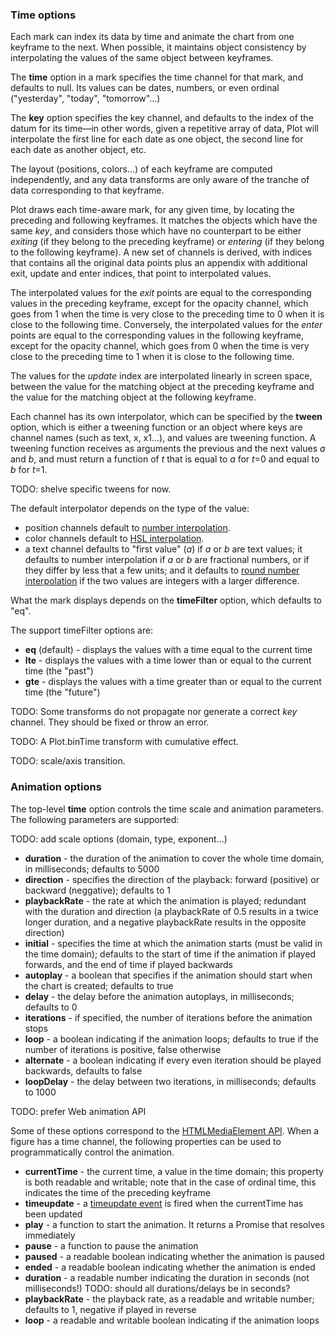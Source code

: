 ### Time options

Each mark can index its data by time and animate the chart from one keyframe to
the next. When possible, it maintains object consistency by interpolating the
values of the same object between keyframes.

The **time** option in a mark specifies the time channel for that mark, and
defaults to null. Its values can be dates, numbers, or even ordinal
("yesterday", "today", "tomorrow"…)

The **key** option specifies the key channel, and defaults to the index of the
datum for its time—in other words, given a repetitive array of data, Plot will
interpolate the first line for each date as one object, the second line for each
date as another object, etc.

The layout (positions, colors…) of each keyframe are computed independently, and
any data transforms are only aware of the tranche of data corresponding to that
keyframe.

Plot draws each time-aware mark, for any given time, by locating the preceding
and following keyframes. It matches the objects which have the same *key*, and
considers those which have no counterpart to be either *exiting* (if they belong
to the preceding keyframe) or *entering* (if they belong to the following
keyframe). A new set of channels is derived, with indices that contains all the
original data points plus an appendix with additional exit, update and enter
indices, that point to interpolated values.

The interpolated values for the *exit* points are equal to the corresponding
values in the preceding keyframe, except for the opacity channel, which goes
from 1 when the time is very close to the preceding time to 0 when it is close
to the following time. Conversely, the interpolated values for the *enter*
points are equal to the corresponding values in the following keyframe, except
for the opacity channel, which goes from 0 when the time is very close to the
preceding time to 1 when it is close to the following time.

The values for the *update* index are interpolated linearly in screen space,
between the value for the matching object at the preceding keyframe and the
value for the matching object at the following keyframe.

Each channel has its own interpolator, which can be specified by the **tween**
option, which is either a tweening function or an object where keys are channel
names (such as text, x, x1…), and values are tweening function. A tweening
function receives as arguments the previous and the next values *a* and *b*, and
must return a function of *t* that is equal to *a* for *t*=0 and equal to *b*
for *t*=1.

TODO: shelve specific tweens for now.

The default interpolator depends on the type of the value:
- position channels default to [number
  interpolation](https://github.com/d3/d3-interpolate/blob/main/README.md#interpolateHsl).
- color channels default to [HSL
  interpolation](https://github.com/d3/d3-interpolate/blob/main/README.md#interpolateHsl).
- a text channel defaults to "first value" (*a*) if *a* or *b* are text values;
  it defaults to number interpolation if *a* or *b* are fractional numbers, or
  if they differ by less that a few units; and it defaults to [round number
  interpolation](https://github.com/d3/d3-interpolate/blob/main/README.md#interpolateRound)
  if the two values are integers with a larger difference.

What the mark displays depends on the **timeFilter** option, which defaults to
"eq".

The support timeFilter options are:

- **eq** (default) - displays the values with a time equal to the current time
- **lte** - displays the values with a time lower than or equal to the current
  time (the "past")
- **gte** - displays the values with a time greater than or equal to the current
  time (the "future")

TODO: Some transforms do not propagate nor generate a correct *key* channel.
They should be fixed or throw an error.

TODO: A Plot.binTime transform with cumulative effect.

TODO: scale/axis transition.


### Animation options

The top-level **time** option controls the time scale and animation parameters.
The following parameters are supported:

TODO: add scale options (domain, type, exponent…)

- **duration** - the duration of the animation to cover the whole time domain,
  in milliseconds; defaults to 5000
- **direction** - specifies the direction of the playback: forward (positive) or
  backward (neggative); defaults to 1
- **playbackRate** - the rate at which the animation is played; redundant with
  the duration and direction (a playbackRate of 0.5 results in a twice longer
  duration, and a negative playbackRate results in the opposite direction)
- **initial** - specifies the time at which the animation starts (must be valid
  in the time domain); defaults to the start of time if the animation if played
  forwards, and the end of time if played backwards
- **autoplay** - a boolean that specifies if the animation should start when the
  chart is created; defaults to true
- **delay** - the delay before the animation autoplays, in milliseconds;
  defaults to 0
- **iterations** - if specified, the number of iterations before the animation
  stops
- **loop** - a boolean indicating if the animation loops; defaults to true if
  the number of iterations is positive, false otherwise
- **alternate** - a boolean indicating if every even iteration should be played
  backwards, defaults to false
- **loopDelay** - the delay between two iterations, in milliseconds; defaults to
  1000

TODO: prefer Web animation API

Some of these options correspond to the [HTMLMediaElement
API](https://developer.mozilla.org/en-US/docs/Web/API/HTMLMediaElement). When a
figure has a time channel, the following properties can be used to
programmatically control the animation.

- **currentTime** - the current time, a value in the time domain; this property
  is both readable and writable; note that in the case of ordinal time, this
  indicates the time of the preceding keyframe
- **timeupdate** - a [timeupdate
  event](https://developer.mozilla.org/en-US/docs/Web/API/HTMLMediaElement/timeupdate_event)
  is fired when the currentTime has been updated
- **play** - a function to start the animation. It returns a Promise that
  resolves immediately
- **pause** - a function to pause the animation
- **paused** - a readable boolean indicating whether the animation is paused
- **ended** - a readable boolean indicating whether the animation is ended
- **duration** - a readable number indicating the duration in seconds (not
  milliseconds!) TODO: should all durations/delays be in seconds?
- **playbackRate** - the playback rate, as a readable and writable number;
  defaults to 1, negative if played in reverse
- **loop** - a readable and writable boolean indicating if the animation loops
